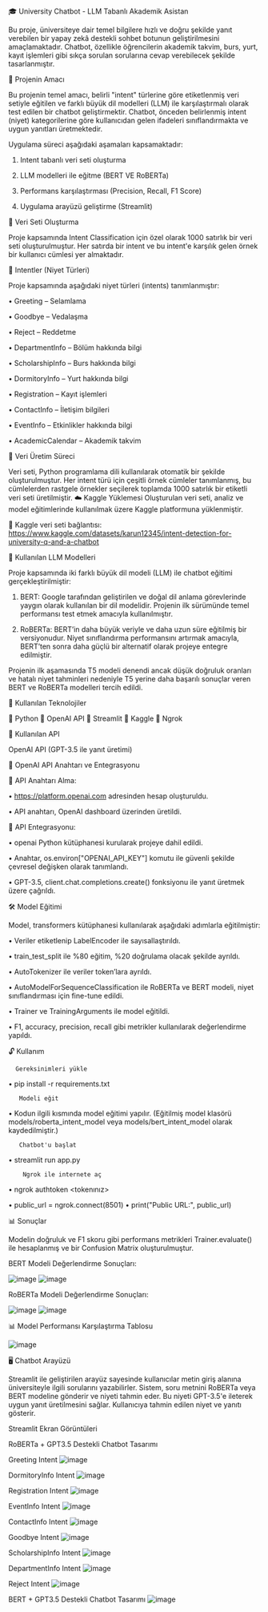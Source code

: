 🎓 University Chatbot - LLM Tabanlı Akademik Asistan

Bu proje, üniversiteye dair temel bilgilere hızlı ve doğru şekilde yanıt verebilen bir yapay zekâ destekli sohbet botunun geliştirilmesini amaçlamaktadır. Chatbot, özellikle öğrencilerin akademik takvim, burs, yurt, kayıt işlemleri gibi sıkça sorulan sorularına cevap verebilecek şekilde tasarlanmıştır.

📌 Projenin Amacı

Bu projenin temel amacı, belirli "intent" türlerine göre etiketlenmiş veri setiyle eğitilen ve farklı büyük dil modelleri (LLM) ile karşılaştırmalı olarak test edilen bir chatbot geliştirmektir. Chatbot, önceden belirlenmiş intent (niyet) kategorilerine göre kullanıcıdan gelen ifadeleri sınıflandırmakta ve uygun yanıtları üretmektedir. 

Uygulama süreci aşağıdaki aşamaları kapsamaktadır:

1)	Intent tabanlı veri seti oluşturma

2)	LLM modelleri ile eğitme (BERT VE RoBERTa)

3)	Performans karşılaştırması (Precision, Recall, F1 Score)

4)	Uygulama arayüzü geliştirme (Streamlit)

📁 Veri Seti Oluşturma

Proje kapsamında Intent Classification için özel olarak 1000 satırlık bir veri seti oluşturulmuştur. Her satırda bir intent ve bu intent'e karşılık gelen örnek bir kullanıcı cümlesi yer almaktadır.

🎯 Intentler (Niyet Türleri)

Proje kapsamında aşağıdaki niyet türleri (intents) tanımlanmıştır:

•	Greeting – Selamlama

•	Goodbye – Vedalaşma

•	Reject – Reddetme

•	DepartmentInfo – Bölüm hakkında bilgi

•	ScholarshipInfo – Burs hakkında bilgi

•	DormitoryInfo – Yurt hakkında bilgi

•	Registration – Kayıt işlemleri

•	ContactInfo – İletişim bilgileri

•	EventInfo – Etkinlikler hakkında bilgi

•	AcademicCalendar – Akademik takvim

🔨 Veri Üretim Süreci

Veri seti, Python programlama dili kullanılarak otomatik bir şekilde oluşturulmuştur. Her intent türü için çeşitli örnek cümleler tanımlanmış, bu cümlelerden rastgele örnekler seçilerek toplamda 1000 satırlık bir etiketli veri seti üretilmiştir.
☁️ Kaggle Yüklemesi
Oluşturulan veri seti, analiz ve model eğitimlerinde kullanılmak üzere Kaggle platformuna yüklenmiştir.

🔗 Kaggle veri seti bağlantısı: https://www.kaggle.com/datasets/karun12345/intent-detection-for-university-q-and-a-chatbot

🧠 Kullanılan LLM Modelleri

Proje kapsamında iki farklı büyük dil modeli (LLM) ile chatbot eğitimi gerçekleştirilmiştir:

1)	BERT: Google tarafından geliştirilen ve doğal dil anlama görevlerinde yaygın olarak kullanılan bir dil modelidir. Projenin ilk sürümünde temel performansı test etmek amacıyla kullanılmıştır.

2)	RoBERTa: BERT’in daha büyük veriyle ve daha uzun süre eğitilmiş bir versiyonudur. Niyet sınıflandırma performansını artırmak amacıyla, BERT’ten sonra daha güçlü bir alternatif olarak projeye entegre edilmiştir.

Projenin ilk aşamasında T5 modeli denendi ancak düşük doğruluk oranları ve hatalı niyet tahminleri nedeniyle  T5 yerine daha başarılı sonuçlar veren BERT ve RoBERTa modelleri tercih edildi.





📌 Kullanılan Teknolojiler

	Python 
	OpenAI API
	Streamlit 
	Kaggle 
	Ngrok

🔑 Kullanılan API

OpenAI API (GPT-3.5 ile yanıt üretimi)

🔐 OpenAI API Anahtarı ve Entegrasyonu

	API Anahtarı Alma:

•	https://platform.openai.com adresinden hesap oluşturuldu.

•	API anahtarı, OpenAI dashboard üzerinden üretildi.

	API Entegrasyonu:

•	openai Python kütüphanesi kurularak projeye dahil edildi.

•	Anahtar, os.environ["OPENAI_API_KEY"] komutu ile güvenli şekilde çevresel değişken olarak tanımlandı.

•	GPT-3.5, client.chat.completions.create() fonksiyonu ile yanıt üretmek üzere çağrıldı.


🛠️ Model Eğitimi

Model, transformers kütüphanesi kullanılarak aşağıdaki adımlarla eğitilmiştir:

•	Veriler etiketlenip LabelEncoder ile sayısallaştırıldı.

•	train_test_split ile %80 eğitim, %20 doğrulama olacak şekilde ayrıldı.

•	AutoTokenizer ile veriler token’lara ayrıldı.

•	AutoModelForSequenceClassification ile RoBERTa ve BERT modeli, niyet sınıflandırması için fine-tune edildi.

•	Trainer ve TrainingArguments ile model eğitildi.

•	F1, accuracy, precision, recall gibi metrikler kullanılarak değerlendirme yapıldı.

🔓 Kullanım

      Gereksinimleri yükle

•	pip install -r requirements.txt

       Modeli eğit

•	Kodun ilgili kısmında model eğitimi yapılır. (Eğitilmiş model klasörü   models/roberta_intent_model  veya  models/bert_intent_model olarak kaydedilmiştir.)

       Chatbot'u başlat

•	streamlit run app.py

        Ngrok ile internete aç

•	ngrok authtoken <tokenınız>

•	public_url = ngrok.connect(8501)
•	print("Public URL:", public_url)


📊 Sonuçlar

Modelin doğruluk ve F1 skoru gibi performans metrikleri Trainer.evaluate() ile hesaplanmış ve bir Confusion Matrix oluşturulmuştur.

BERT Modeli Değerlendirme Sonuçları:

![image](https://github.com/user-attachments/assets/3db1e3c9-a43b-45c8-8e00-bf28572d2f96)
![image](https://github.com/user-attachments/assets/537a551c-503b-401b-a2c0-2f9172e13818)

RoBERTa  Modeli Değerlendirme Sonuçları:

 ![image](https://github.com/user-attachments/assets/652adb36-d1e1-48ae-b753-9532b71c608b)
![image](https://github.com/user-attachments/assets/b2bdb6b4-d63a-4705-9d4b-20f988d45a91)


📊 Model Performansı Karşılaştırma Tablosu

![image](https://github.com/user-attachments/assets/934a9925-f711-45f5-9cbe-6fc23ac30cfc)


🖥️ Chatbot Arayüzü

Streamlit ile geliştirilen arayüz sayesinde kullanıcılar metin giriş alanına üniversiteyle ilgili sorularını yazabilirler. Sistem, soru metnini RoBERTa veya BERT modeline gönderir ve niyeti tahmin eder. Bu niyeti GPT-3.5'e ileterek uygun yanıt üretilmesini sağlar. Kullanıcıya tahmin edilen niyet ve yanıtı gösterir.

Streamlit Ekran Görüntüleri

RoBERTa + GPT3.5 Destekli Chatbot Tasarımı

Greeting Intent
![image](https://github.com/user-attachments/assets/3219459d-9eed-45c1-a16f-4286d769ec5b)

DormitoryInfo Intent
![image](https://github.com/user-attachments/assets/fe00b106-601e-40d4-9784-810d0dd4b5ae)

Registration Intent
![image](https://github.com/user-attachments/assets/9e299201-280e-4ba3-8ccc-96b213888fc5)

EventInfo Intent
![image](https://github.com/user-attachments/assets/26880d82-a721-4fc2-8443-591ff53773f9)

ContactInfo Intent
![image](https://github.com/user-attachments/assets/19909f81-be25-4d62-8a78-bdfcc972f7a5)

Goodbye Intent
![image](https://github.com/user-attachments/assets/40841783-e792-4d99-91bd-727eb915d942)

ScholarshipInfo Intent
![image](https://github.com/user-attachments/assets/6df01d6a-af31-4eab-9fc5-4fe340de8650)

DepartmentInfo Intent
![image](https://github.com/user-attachments/assets/84c69c3d-af4e-4ed4-a2cc-6da27ba1146d)

Reject Intent
![image](https://github.com/user-attachments/assets/f102989b-d8e0-4884-8519-ed0026c1dfc9)

 
 BERT + GPT3.5 Destekli Chatbot Tasarımı
![image](https://github.com/user-attachments/assets/6f04ac0c-cf4a-4576-81df-782ae1557b7d)

 



